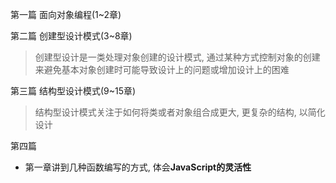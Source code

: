 第一篇 面向对象编程(1~2章)

第二篇 创建型设计模式(3~8章)

> 创建型设计是一类处理对象创建的设计模式, 通过某种方式控制对象的创建来避免基本对象创建时可能导致设计上的问题或增加设计上的困难

第三篇 结构型设计模式(9~15章)

> 结构型设计模式关注于如何将类或者对象组合成更大, 更复杂的结构, 以简化设计

第四篇 

- 第一章讲到几种函数编写的方式, 体会**JavaScript的灵活性**



